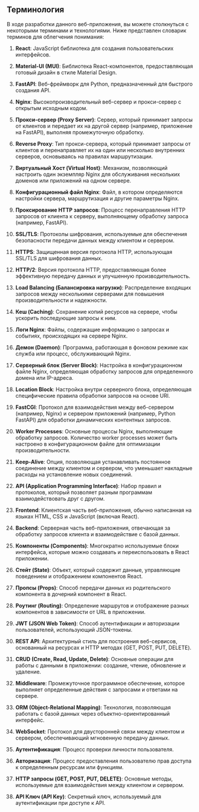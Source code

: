 ## Терминология

В ходе разработки данного веб-приложения, вы можете столкнуться с некоторыми терминами и технологиями. Ниже представлен словарик терминов для облегчения понимания:

1. **React**: JavaScript библиотека для создания пользовательских интерфейсов.

2. **Material-UI (MUI)**: Библиотека React-компонентов, предоставляющая готовый дизайн в стиле Material Design.

3. **FastAPI**: Веб-фреймворк для Python, предназначенный для быстрого создания API.

4. **Nginx**: Высокопроизводительный веб-сервер и прокси-сервер с открытым исходным кодом.

5. **Прокси-сервер (Proxy Server)**: Сервер, который принимает запросы от клиентов и передает их на другой сервер (например, приложение на FastAPI), выполняя промежуточную обработку.

6. **Reverse Proxy**: Тип прокси-сервера, который принимает запросы от клиентов и перенаправляет их на один или несколько внутренних серверов, основываясь на правилах маршрутизации.

7. **Виртуальный Хост (Virtual Host)**: Механизм, позволяющий настроить один экземпляр Nginx для обслуживания нескольких доменов или приложений на одном сервере.

8. **Конфигурационный файл Nginx**: Файл, в котором определяются настройки сервера, маршрутизация и другие параметры Nginx.

9. **Проксирование HTTP запросов**: Процесс перенаправления HTTP запросов от клиента к серверу, выполняющему обработку запроса (например, FastAPI).

10. **SSL/TLS**: Протоколы шифрования, используемые для обеспечения безопасности передачи данных между клиентом и сервером. 

11. **HTTPS**: Защищенная версия протокола HTTP, использующая SSL/TLS для шифрования данных.

12. **HTTP/2**: Версия протокола HTTP, предоставляющая более эффективную передачу данных и улучшенную производительность.

13. **Load Balancing (Балансировка нагрузки)**: Распределение входящих запросов между несколькими серверами для повышения производительности и надежности.

14. **Кеш (Caching)**: Сохранение копий ресурсов на сервере, чтобы ускорить последующие запросы к ним.

15. **Логи Nginx**: Файлы, содержащие информацию о запросах и событиях, происходящих на сервере Nginx.

16. **Демон (Daemon)**: Программа, работающая в фоновом режиме как служба или процесс, обслуживающий Nginx.

17. **Серверный блок (Server Block)**: Настройка в конфигурационном файле Nginx, определяющая обработку запросов для определенного домена или IP-адреса.

18. **Location Block**: Настройка внутри серверного блока, определяющая специфические правила обработки запросов на основе URI.

19. **FastCGI**: Протокол для взаимодействия между веб-сервером (например, Nginx) и сервером приложений (например, Python FastAPI) для обработки динамических контентных запросов.

20. **Worker Processes**: Основные процессы Nginx, выполняющие обработку запросов. Количество worker processes может быть настроено в конфигурационном файле для оптимизации производительности.

21. **Keep-Alive**: Опция, позволяющая устанавливать постоянное соединение между клиентом и сервером, что уменьшает накладные расходы на установление новых соединений.

22. **API (Application Programming Interface)**: Набор правил и протоколов, который позволяет разным программам взаимодействовать друг с другом.

23. **Frontend**: Клиентская часть веб-приложения, обычно написанная на языках HTML, CSS и JavaScript (включая React).

24. **Backend**: Серверная часть веб-приложения, отвечающая за обработку запросов клиента и взаимодействие с базой данных.

25. **Компоненты (Components)**: Многократно используемые блоки интерфейса, которые можно создавать и переиспользовать в React приложении.

26. **Стейт (State)**: Объект, который содержит данные, управляющие поведением и отображением компонентов React.

27. **Пропсы (Props)**: Способ передачи данных из родительского компонента в дочерний компонент в React.

28. **Роутинг (Routing)**: Определение маршрутов и отображение разных компонентов в зависимости от URL в приложении.

29. **JWT (JSON Web Token)**: Способ аутентификации и авторизации пользователей, использующий JSON-токены.

30. **REST API**: Архитектурный стиль для построения веб-сервисов, основанный на ресурсах и HTTP методах (GET, POST, PUT, DELETE).

31. **CRUD (Create, Read, Update, Delete)**: Основные операции для работы с данными в приложении: создание, чтение, обновление и удаление.

32. **Middleware**: Промежуточное программное обеспечение, которое выполняет определенные действия с запросами и ответами на сервере.

33. **ORM (Object-Relational Mapping)**: Технология, позволяющая работать с базой данных через объектно-ориентированный интерфейс.

34. **WebSocket**: Протокол для двусторонней связи между клиентом и сервером, обеспечивающий мгновенную передачу данных.

35. **Аутентификация**: Процесс проверки личности пользователя.

36. **Авторизация**: Процесс предоставления пользователю прав доступа к определенным ресурсам или функциям.

37. **HTTP запросы (GET, POST, PUT, DELETE)**: Основные методы, используемые для взаимодействия между клиентом и сервером.

38. **API Ключ (API Key)**: Секретный ключ, используемый для аутентификации при доступе к API.
